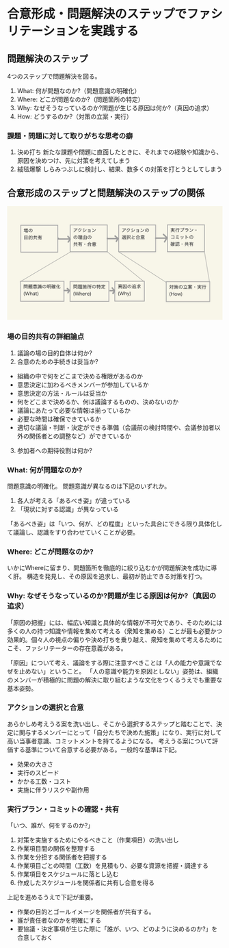 # 合意形成・問題解決のステップでファシリテーションを実践する

## 問題解決のステップ
4つのステップで問題解決を図る。
1. What: 何が問題なのか?（問題意識の明確化）
2. Where: どこが問題なのか?（問題箇所の特定）
3. Why: なぜそうなっているのか?問題が生じる原因は何か?（真因の追求）
4. How: どうするのか?（対策の立案・実行）

### 課題・問題に対して取りがちな思考の癖
1. 決め打ち
   新たな課題や問題に直面したときに、それまでの経験や知識から、原因を決めつけ、先に対策を考えてしまう
2. 絨毯爆撃
   しらみつぶしに検討し、結果、数多くの対策を打とうとしてしまう

## 合意形成のステップと問題解決のステップの関係
![合意形成のステップと問題解決のステップ](https://raw.githubusercontent.com/DaiAoki/globis-methods-of-facilitation/master/images/06-01.jpg)

### 場の目的共有の詳細論点
1. 議論の場の目的自体は何か?
2. 合意のための手続きは妥当か?
  - 組織の中で何をどこまで決める権限があるのか
  - 意思決定に加わるべきメンバーが参加しているか
  - 意思決定の方法・ルールは妥当か
  - 何をどこまで決めるか、何は議論するものの、決めないのか
  - 議論にあたって必要な情報は揃っているか
  - 必要な時間は確保できているか
  - 適切な議論・判断・決定ができる準備（会議前の検討時間や、会議参加者以外の関係者との調整など）ができているか
3. 参加者への期待役割は何か?

### What: 何が問題なのか?
問題意識の明確化。
問題意識が異なるのは下記のいずれか。
1. 各人が考える「あるべき姿」が違っている
2. 「現状に対する認識」が異なっている

「あるべき姿」は「いつ、何が、どの程度」といった具合にできる限り具体化して議論し、認識をすり合わせていくことが必要。

### Where: どこが問題なのか?
いかにWhereに留まり、問題箇所を徹底的に絞り込むかが問題解決を成功に導く肝。
構造を発見し、その原因を追求し、最初が防止できる対策を打つ。

### Why: なぜそうなっているのか?問題が生じる原因は何か?（真因の追求）
「原因の把握」には、幅広い知識と具体的な情報が不可欠であり、そのためには多くの人の持つ知識や情報を集めて考える（衆知を集める）ことが最も必要かつ効果的。個々人の視点の偏りや決め打ちを乗り越え、衆知を集めて考えるためにこそ、ファシリテーターの存在意義がある。

「原因」について考え、議論をする際に注意すべきことは「人の能力や意識でなぜを止めない」ということ。
「人の意識や能力を原因としない」姿勢は、組織のメンバーが積極的に問題の解決に取り組むような文化をつくるうえでも重要な基本姿勢。

### アクションの選択と合意
あらかしめ考えうる案を洗い出し、そこから選択するステップと踏むことで、決定に関与するメンバーにとって「自分たちで決めた施策」になり、実行に対して高い当事者意識、コミットメントを持てるようになる。
考えうる案について評価する基準について合意する必要がある。一般的な基準は下記。
- 効果の大きさ
- 実行のスピード
- かかる工数・コスト
- 実施に伴うリスクや副作用

### 実行プラン・コミットの確認・共有
「いつ、誰が、何をするのか?」
1. 対策を実施するためにやるべきこと（作業項目）の洗い出し
2. 作業項目間の関係を整理する
3. 作業を分担する関係者を把握する
4. 作業項目ごとの時間（工数）を見積もり、必要な資源を把握・調達する
5. 作業項目をスケジュールに落とし込む
6. 作成したスケジュールを関係者に共有し合意を得る

上記を進めるうえで下記が重要。
- 作業の目的とゴールイメージを関係者が共有する。
- 誰が責任者なのかを明確にする
- 要協議・決定事項が生じた際に「誰が、いつ、どのように決めるのか?」を合意しておく



